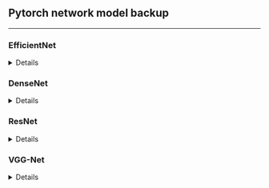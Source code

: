 <h2>Pytorch network model backup</h2>


---

<summary><h3>EfficientNet</h3></summary>
<details>
  <ul>
    <li>efficientnet_b0: https://download.pytorch.org/models/efficientnet_b0_rwightman-3dd342df.pth</li>
    <li>efficientnet_b1: https://download.pytorch.org/models/efficientnet_b1_rwightman-533bc792.pth</li>
    <li>efficientnet_b2: https://download.pytorch.org/models/efficientnet_b2_rwightman-bcdf34b7.pth</li>
    <li>efficientnet_b3: https://download.pytorch.org/models/efficientnet_b3_rwightman-cf984f9c.pth</li>
    <li>efficientnet_b4: https://download.pytorch.org/models/efficientnet_b4_rwightman-7eb33cd5.pth</li>
    <li>efficientnet_b5: https://download.pytorch.org/models/efficientnet_b5_lukemelas-b6417697.pth</li>
    <li>efficientnet_b6: https://download.pytorch.org/models/efficientnet_b6_lukemelas-c76e70fd.pth</li>
    <li>efficientnet_b7: https://download.pytorch.org/models/efficientnet_b7_lukemelas-dcc49843.pth</li>
  </ul>
</details>

<summary><h3>DenseNet</h3></summary>
<details>
  <ul>
    <li>densenet121: https://download.pytorch.org/models/densenet121-a639ec97.pth</li>
    <li>densenet169: https://download.pytorch.org/models/densenet169-b2777c0a.pth</li>
    <li>densenet201: https://download.pytorch.org/models/densenet201-c1103571.pth</li>
    <li>densenet161: https://download.pytorch.org/models/densenet161-8d451a50.pth</li>
  </ul>
</details>


<summary><h3>ResNet</h3></summary>
<details>
  <ul>
    <li>resnet18_ibn_a: https://github.com/XingangPan/IBN-Net/releases/download/v1.0/resnet18_ibn_a-2f571257.pth</li>
    <li>resnet34_ibn_a: https://github.com/XingangPan/IBN-Net/releases/download/v1.0/resnet34_ibn_a-94bc1577.pth</li>
    <li>resnet34_ibn_a: https://github.com/XingangPan/IBN-Net/releases/download/v1.0/resnet34_ibn_a-94bc1577.pth</li>
    <li>resnet50_ibn_a: https://github.com/XingangPan/IBN-Net/releases/download/v1.0/resnet50_ibn_a-d9d0bb7b.pth</li>
    <li>resnet101_ibn_a: https://github.com/XingangPan/IBN-Net/releases/download/v1.0/resnet101_ibn_a-59ea0ac6.pth</li>
    <li>resnet18_ibn_b: https://github.com/XingangPan/IBN-Net/releases/download/v1.0/resnet18_ibn_b-bc2f3c11.pth</li>
    <li>resnet34_ibn_b: https://github.com/XingangPan/IBN-Net/releases/download/v1.0/resnet34_ibn_b-04134c37.pth</li>
    <li>resnet50_ibn_b: https://github.com/XingangPan/IBN-Net/releases/download/v1.0/resnet50_ibn_b-9ca61e85.pth</li>
    <li>resnet101_ibn_b: https://github.com/XingangPan/IBN-Net/releases/download/v1.0/resnet101_ibn_b-c55f6dba.pth</li>
    <li>resnet18: https://download.pytorch.org/models/resnet18-f37072fd.pth</li>
    <li>resnet50: https://download.pytorch.org/models/resnet50-0676ba61.pth</li>
    <li>resnet101: https://download.pytorch.org/models/resnet101-63fe2227.pth</li>
    <li>resnet152: https://download.pytorch.org/models/resnet152-394f9c45.pth</li>
    <li>resnext50_32x4d: https://download.pytorch.org/models/resnext50_32x4d-7cdf4587.pth</li>
    <li>resnext101_32x8d: https://download.pytorch.org/models/resnext101_32x8d-8ba56ff5.pth</li>
    <li>wide_resnet50_2: https://download.pytorch.org/models/wide_resnet50_2-95faca4d.pth</li>
    <li>wide_resnet101_2: https://download.pytorch.org/models/wide_resnet101_2-32ee1156.pth</li>
    </ul>
</details>

<summary><h3>VGG-Net</h3></summary>
<details>
  <ul>
    <li>vgg11: https://download.pytorch.org/models/vgg11-8a719046.pth</li>
    <li>vgg13: https://download.pytorch.org/models/vgg13-19584684.pth</li>
    <li>vgg16: https://download.pytorch.org/models/vgg16-397923af.pth</li>
    <li>vgg19: https://download.pytorch.org/models/vgg19-dcbb9e9d.pth</li>
    <li>vgg11_bn: https://download.pytorch.org/models/vgg11_bn-6002323d.pth</li>
    <li>vgg13_bn: https://download.pytorch.org/models/vgg13_bn-abd245e5.pth</li>
    <li>vgg16_bn: https://download.pytorch.org/models/vgg16_bn-6c64b313.pth</li>
    <li>vgg19_bn: https://download.pytorch.org/models/vgg19_bn-c79401a0.pth</li>
    </ul>
</details>
